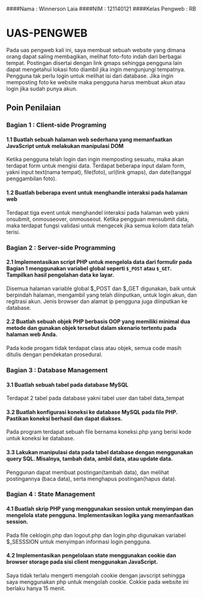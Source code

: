 ####Nama : Winnerson Laia
####NIM : 121140121
####Kelas Pengweb : RB

# UAS-PENGWEB
Pada uas pengweb kali ini, saya membuat sebuah website yang dimana orang dapat saling membagikan, melihat foto-foto indah dari berbagai tempat. Postingan disertai dengan link gmaps sehingga pengguna lain dapat mengetahui lokasi foto diambil jika ingin mengunjungi tempatnya. Pengguna tak perlu login untuk melihat isi dari database. Jika ingin memposting foto ke website maka pengguna harus membuat akun atau login jika sudah punya akun. 

## **Poin Penilaian**
### Bagian 1 : Client-side Programing
#### 1.1 Buatlah sebuah halaman web sederhana yang memanfaatkan JavaScript untuk melakukan manipulasi DOM

Ketika pengguna telah login dan ingin memposting sesuatu, maka akan terdapat form untuk mengisi data. Terdapat beberapa input dalam form, yakni input text(nama tempat), file(foto), url(link gmaps), dan date(tanggal penggambilan foto).

#### 1.2 Buatlah beberapa event untuk menghandle interaksi pada halaman web

Terdapat tiga event untuk menghandel interaksi pada halaman web yakni onsubmit, onmouseover, onmouseout. Ketika pengguan mensubmit data, maka terdapat fungsi validasi untuk mengecek jika semua kolom data telah terisi. 

### Bagian 2 : Server-side Programming
#### 2.1 Implementasikan script PHP untuk mengelola data dari formulir pada Bagian 1 menggunakan variabel global seperti `$_POST` atau `$_GET`. Tampilkan hasil pengolahan data ke layar.

Disemua halaman variable global $_POST dan $_GET digunakan, baik untuk berpindah halaman, mengambil yang telah diinputkan, untuk login akun, dan regitrasi akun. Jenis browser dan alamat ip pengguna juga diinputkan ke database.

#### 2.2 Buatlah sebuah objek PHP berbasis OOP yang memiliki minimal dua metode dan gunakan objek tersebut dalam skenario tertentu pada halaman web Anda.

Pada kode progam tidak terdapat class atau objek, semua code masih ditulis dengan pendekatan prosedural.

### Bagian 3 : Database Management
#### 3.1 Buatlah sebuah tabel pada database MySQL

Terdapat 2 tabel pada database yakni tabel user dan tabel data_tempat

#### 3.2 Buatlah konfigurasi koneksi ke database MySQL pada file PHP. Pastikan koneksi berhasil dan dapat diakses.

Pada program terdapat sebuah file bernama koneksi.php yang berisi kode untuk koneksi ke database.

#### 3.3 Lakukan manipulasi data pada tabel database dengan menggunakan query SQL. Misalnya, tambah data, ambil data, atau update data.

Penggunan dapat membuat postingan(tambah data), dan melihat postingannya (baca data), serta menghapus postingan(hapus data).

### Bagian 4 : State Management
#### 4.1 Buatlah skrip PHP yang menggunakan session untuk menyimpan dan mengelola state pengguna. Implementasikan logika yang memanfaatkan session.

Pada file ceklogin.php dan logout.php dan login.php digunakan variabel $_SESSSION untuk menyimpan informasi login pengguna.

#### 4.2 Implementasikan pengelolaan state menggunakan cookie dan browser storage pada sisi client menggunakan JavaScript.

Saya tidak terlalu mengerti mengolah cookie dengan javscript sehingga saya menggunakan php untuk mengolah cookie. Cokkie pada website ini berlaku hanya 15 menit.











